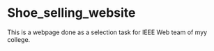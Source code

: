 # Shoe_selling_website
This is a webpage done as a selection task for IEEE Web team of myy college.
